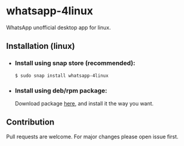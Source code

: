# whatsapp-4linux
WhatsApp unofficial desktop app for linux.

## Installation (linux)
- ### Install using snap store (recommended):
  ```
  $ sudo snap install whatsapp-4linux
  ```
- ### Install using deb/rpm package:
  Download package [here](https://github.com/ChimekKoo/whatsapp-4linux/releases), and install it the way you want.

## Contribution
Pull requests are welcome. For major changes please open issue first.